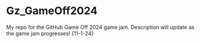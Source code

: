 # Gz_GameOff2024
My repo for the GitHub Game Off 2024 game jam. Description will update as the game jam progresses! {11-1-24}

